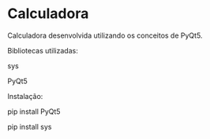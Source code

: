 # Calculadora
Calculadora desenvolvida utilizando os conceitos de PyQt5.

Bibliotecas utilizadas: 

sys

PyQt5

Instalação: 

pip install PyQt5


pip install sys
